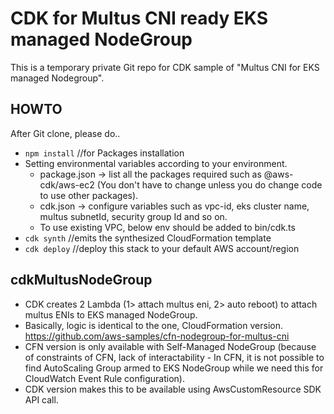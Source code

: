 # CDK for Multus CNI ready EKS managed NodeGroup 
This is a temporary private Git repo for CDK sample of "Multus CNI for EKS managed Nodegroup".

## HOWTO
After Git clone, please do..

* `npm install` //for Packages installation
* Setting environmental variables according to your environment.
    * package.json → list all the packages required such as @aws-cdk/aws-ec2 (You don't have to change unless you do change code to use other packages).
    * cdk.json → configure variables such as vpc-id, eks cluster name, multus subnetId, security group Id and so on.
    * To use existing VPC, below env should be added to bin/cdk.ts
* `cdk synth` //emits the synthesized CloudFormation template
* `cdk deploy` //deploy this stack to your default AWS account/region

## cdkMultusNodeGroup
* CDK creates 2 Lambda (1> attach multus eni, 2> auto reboot) to attach multus ENIs to EKS managed NodeGroup.
* Basically, logic is identical to the one, CloudFormation version. https://github.com/aws-samples/cfn-nodegroup-for-multus-cni
* CFN version is only available with Self-Managed NodeGroup (because of constraints of CFN, lack of interactability - In CFN, it is not possible to find AutoScaling Group armed to EKS NodeGroup while we need this for CloudWatch Event Rule configuration).
* CDK version makes this to be available using AwsCustomResource SDK API call.
